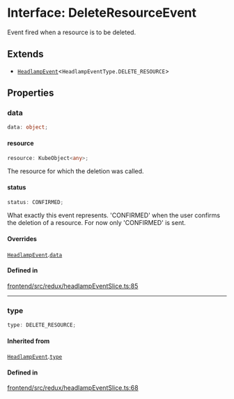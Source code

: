 # Interface: DeleteResourceEvent

Event fired when a resource is to be deleted.

## Extends

- [`HeadlampEvent`](HeadlampEvent.md)\<`HeadlampEventType.DELETE_RESOURCE`\>

## Properties

### data

```ts
data: object;
```

#### resource

```ts
resource: KubeObject<any>;
```

The resource for which the deletion was called.

#### status

```ts
status: CONFIRMED;
```

What exactly this event represents. 'CONFIRMED' when the user confirms the deletion of a resource.
For now only 'CONFIRMED' is sent.

#### Overrides

[`HeadlampEvent`](HeadlampEvent.md).[`data`](HeadlampEvent.md#data)

#### Defined in

[frontend/src/redux/headlampEventSlice.ts:85](https://github.com/headlamp-k8s/headlamp/blob/2481a1c9f2b4a69a9320466e7a455215b14b97b0/frontend/src/redux/headlampEventSlice.ts#L85)

***

### type

```ts
type: DELETE_RESOURCE;
```

#### Inherited from

[`HeadlampEvent`](HeadlampEvent.md).[`type`](HeadlampEvent.md#type)

#### Defined in

[frontend/src/redux/headlampEventSlice.ts:68](https://github.com/headlamp-k8s/headlamp/blob/2481a1c9f2b4a69a9320466e7a455215b14b97b0/frontend/src/redux/headlampEventSlice.ts#L68)
